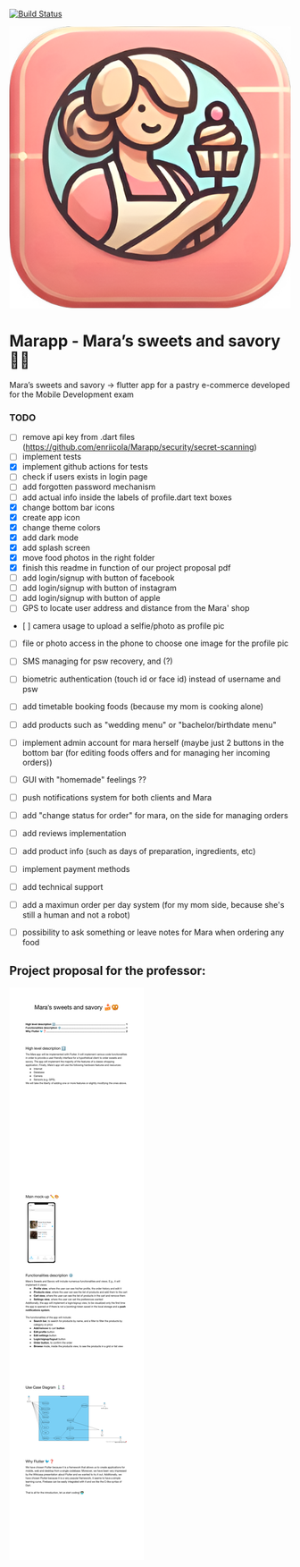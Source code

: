 <a href="https://github.com/enriicola/Marapp/actions"><img src="https://github.com/enriicola/Marapp/workflows/flutter/badge.svg" alt="Build Status"></a>

<!-- sudo gem install -n /usr/local/bin cocoapods -->
![Marapp](assets/icon.png)

# Marapp - Mara’s sweets and savory 🍰🥨
Mara’s sweets and savory -> flutter app for a pastry e-commerce developed for the Mobile Development exam

### TODO
- [ ] remove api key from .dart files (https://github.com/enriicola/Marapp/security/secret-scanning)
- [ ] implement tests
- [x] implement github actions for tests
- [ ] check if users exists in login page
- [ ] add forgotten password mechanism
- [ ] add actual info inside the labels of profile.dart text boxes
- [x] change bottom bar icons
- [x] create app icon 
- [x] change theme colors
- [x] add dark mode
- [x] add splash screen
- [x] move food photos in the right folder
- [x] finish this readme in function of our project proposal pdf
- [ ] add login/signup with button of facebook
- [ ] add login/signup with button of instagram 
- [ ] add login/signup with button of apple
- [ ] GPS to locate user address and distance from the Mara' shop
- [ ] camera usage to upload a selfie/photo as profile pic
- [ ] file or photo access in the phone to choose one image for the profile pic
- [ ] SMS managing for psw recovery, and (?)
- [ ] biometric authentication (touch id or face id) instead of username and psw
- [ ] add timetable booking foods (because my mom is cooking alone)
- [ ] add products such as "wedding menu" or "bachelor/birthdate menu"
- [ ] implement admin account for mara herself (maybe just 2 buttons in the bottom bar (for editing foods offers and for managing her incoming orders))
- [ ] GUI with "homemade" feelings ??
- [ ] push notifications system for both clients and Mara
- [ ] add "change status for order" for mara, on the side for managing orders
- [ ] add reviews implementation
- [ ] add product info (such as days of preparation, ingredients, etc)
- [ ] implement payment methods
- [ ] add technical support
- [ ] add a maximun order per day system (for my mom side, because she's still a human and not a robot)
- [ ] possibility to ask something or leave notes for Mara when ordering any food



## Project proposal for the professor:
![ProjectProposal](Pezzano_Castagna-ProjectProposal-merged.jpg)
